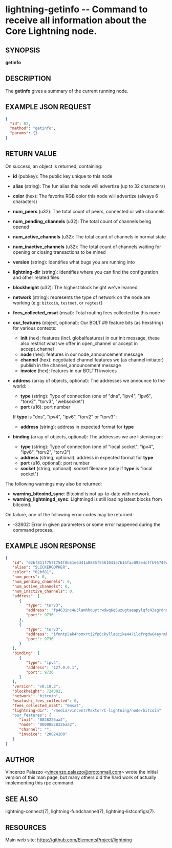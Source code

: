 lightning-getinfo -- Command to receive all information about the Core Lightning node.
============================================================

SYNOPSIS
--------

**getinfo**

DESCRIPTION
-----------

The **getinfo** gives a summary of the current running node.


EXAMPLE JSON REQUEST
------------
```json
{
  "id": 82,
  "method": "getinfo",
  "params": {}
}
```

RETURN VALUE
------------

[comment]: # (GENERATE-FROM-SCHEMA-START)
On success, an object is returned, containing:

- **id** (pubkey): The public key unique to this node
- **alias** (string): The fun alias this node will advertize (up to 32 characters)
- **color** (hex): The favorite RGB color this node will advertize (always 6 characters)
- **num\_peers** (u32): The total count of peers, connected or with channels
- **num\_pending\_channels** (u32): The total count of channels being opened
- **num\_active\_channels** (u32): The total count of channels in normal state
- **num\_inactive\_channels** (u32): The total count of channels waiting for opening or closing transactions to be mined
- **version** (string): Identifies what bugs you are running into
- **lightning-dir** (string): Identifies where you can find the configuration and other related files
- **blockheight** (u32): The highest block height we've learned
- **network** (string): represents the type of network on the node are working (e.g: `bitcoin`, `testnet`, or `regtest`)
- **fees\_collected\_msat** (msat): Total routing fees collected by this node
- **our\_features** (object, optional): Our BOLT #9 feature bits (as hexstring) for various contexts:
  - **init** (hex): features (incl. globalfeatures) in our init message, these also restrict what we offer in open\_channel or accept in accept\_channel
  - **node** (hex): features in our node\_announcement message
  - **channel** (hex): negotiated channel features we (as channel initiator) publish in the channel\_announcement message
  - **invoice** (hex): features in our BOLT11 invoices
- **address** (array of objects, optional): The addresses we announce to the world:
  - **type** (string): Type of connection (one of "dns", "ipv4", "ipv6", "torv2", "torv3", "websocket")
  - **port** (u16): port number

  If **type** is "dns", "ipv4", "ipv6", "torv2" or "torv3":

    - **address** (string): address in expected format for **type**
- **binding** (array of objects, optional): The addresses we are listening on:
  - **type** (string): Type of connection (one of "local socket", "ipv4", "ipv6", "torv2", "torv3")
  - **address** (string, optional): address in expected format for **type**
  - **port** (u16, optional): port number
  - **socket** (string, optional): socket filename (only if **type** is "local socket")

The following warnings may also be returned:

- **warning\_bitcoind\_sync**: Bitcoind is not up-to-date with network.
- **warning\_lightningd\_sync**: Lightningd is still loading latest blocks from bitcoind.

[comment]: # (GENERATE-FROM-SCHEMA-END)

On failure, one of the following error codes may be returned:

- -32602: Error in given parameters or some error happened during the command process.

EXAMPLE JSON RESPONSE
-----
```json
{
   "id": "02bf811f7571754f0b51e6d41a8885f5561041a7b14fac093e4cffb95749de1a8d",
   "alias": "SLICKERGOPHER",
   "color": "02bf81",
   "num_peers": 0,
   "num_pending_channels": 0,
   "num_active_channels": 0,
   "num_inactive_channels": 0,
   "address": [
      {
         "type": "torv3",
         "address": "fp463inc4w3lamhhduytrwdwq6q6uzugtaeapylqfc43agrdnnqsheyd.onion",
         "port": 9736
      },
      {
         "type": "torv3",
         "address": "ifnntp5ak4homxrti2fp6ckyllaqcike447ilqfrgdw64ayrmkyashid.onion",
         "port": 9736
      }
   ],
   "binding": [
      {
         "type": "ipv4",
         "address": "127.0.0.1",
         "port": 9736
      }
   ],
   "version": "v0.10.2",
   "blockheight": 724302,
   "network": "bitcoin",
   "msatoshi_fees_collected": 0,
   "fees_collected_msat": "0msat",
   "lightning-dir": "/media/vincent/Maxtor/C-lightning/node/bitcoin"
   "our_features": {
      "init": "8828226aa2",
      "node": "80008828226aa2",
      "channel": "",
      "invoice": "20024200"
   }
}

```


AUTHOR
------

Vincenzo Palazzo <<vincenzo.palazzo@protonmail.com>> wrote the initial version of this man page, but many others did the hard work of actually implementing this rpc command.


SEE ALSO
------

lightning-connect(7), lightning-fundchannel(7), lightning-listconfigs(7).

RESOURCES
---------

Main web site: <https://github.com/ElementsProject/lightning>

[comment]: # ( SHA256STAMP:043b3816857b0dde57f8233b159f2f932dc72dabd532ca5573b6a0e02b9906d1)
